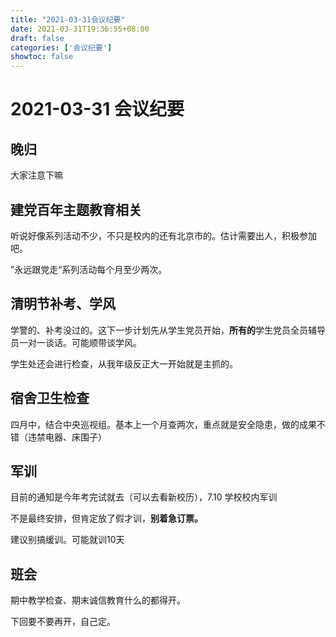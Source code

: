 ```yaml
---
title: "2021-03-31会议纪要"
date: 2021-03-31T19:36:55+08:00
draft: false
categories: ['会议纪要']
showtoc: false
---
```

# 2021-03-31 会议纪要

## 晚归

大家注意下嘛

## 建党百年主题教育相关

听说好像系列活动不少，不只是校内的还有北京市的。估计需要出人，积极参加吧。

”永远跟党走“系列活动每个月至少两次。

## 清明节补考、学风

学警的、补考没过的。这下一步计划先从学生党员开始，**所有的**学生党员全员辅导员一对一谈话。可能顺带谈学风。

学生处还会进行检查，从我年级反正大一开始就是主抓的。

## 宿舍卫生检查

四月中，结合中央巡视组。基本上一个月查两次，重点就是安全隐患，做的成果不错（违禁电器、床围子）

## 军训

目前的通知是今年考完试就去（可以去看新校历），7.10 学校校内军训

不是最终安排，但肯定放了假才训，**别着急订票。**

建议别搞缓训。可能就训10天

## 班会

期中教学检查、期末诚信教育什么的都得开。

下回要不要再开，自己定。
